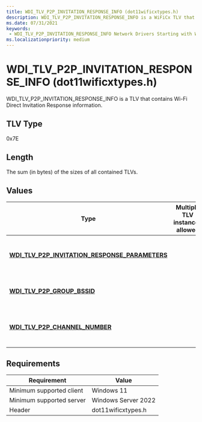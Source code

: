 ```yaml
---
title: WDI_TLV_P2P_INVITATION_RESPONSE_INFO (dot11wificxtypes.h)
description: WDI_TLV_P2P_INVITATION_RESPONSE_INFO is a WiFiCx TLV that contains Wi-Fi Direct Invitation Response information.
ms.date: 07/31/2021
keywords:
 - WDI_TLV_P2P_INVITATION_RESPONSE_INFO Network Drivers Starting with Windows Vista
ms.localizationpriority: medium
---
```


# WDI\_TLV\_P2P\_INVITATION\_RESPONSE\_INFO (dot11wificxtypes.h)


WDI\_TLV\_P2P\_INVITATION\_RESPONSE\_INFO is a TLV that contains Wi-Fi Direct Invitation Response information.

## TLV Type


0x7E

## Length


The sum (in bytes) of the sizes of all contained TLVs.

## Values


| Type                                                                                                  | Multiple TLV instances allowed | Optional | Description                                      |
|-------------------------------------------------------------------------------------------------------|--------------------------------|----------|--------------------------------------------------|
| [**WDI\_TLV\_P2P\_INVITATION\_RESPONSE\_PARAMETERS**](wdi-tlv-p2p-invitation-response-parameters.md) |                                |          | The Wi-Fi Direct Invitation Response parameters. |
| [**WDI\_TLV\_P2P\_GROUP\_BSSID**](wdi-tlv-p2p-group-bssid.md)                                        |                                | X        | The Group BSSID for local Wi-Fi Direct GO.       |
| [**WDI\_TLV\_P2P\_CHANNEL\_NUMBER**](wdi-tlv-p2p-channel-number.md)                                  |                                | X        | The operating channel for Wi-Fi Direct GO.       |

 

## Requirements

|Requirement|Value|
|--- |--- |
|Minimum supported client|Windows 11|
|Minimum supported server|Windows Server 2022|
|Header|dot11wificxtypes.h|
 

 




